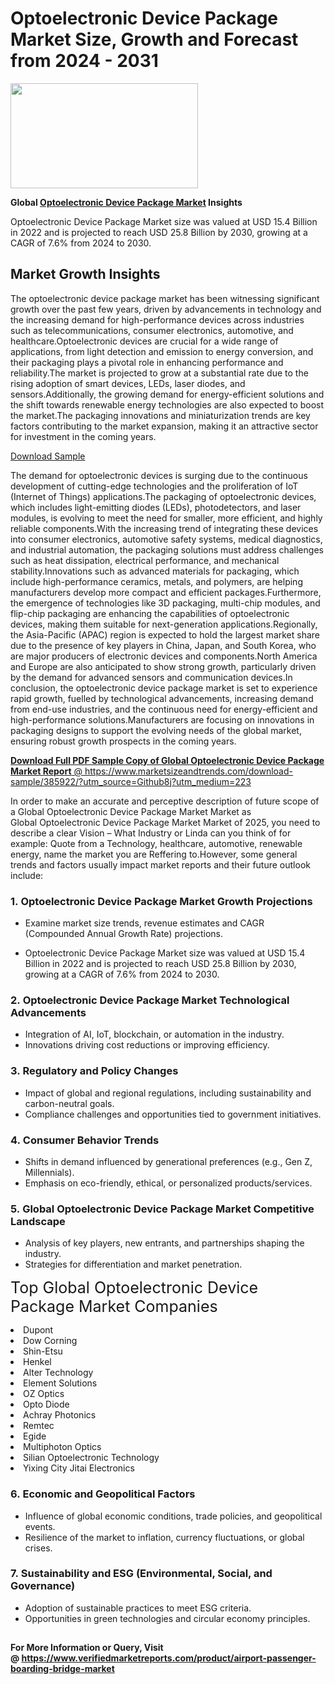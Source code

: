 <H1>Optoelectronic Device Package Market Size, Growth and Forecast from 2024 - 2031</H1><img class="aligncenter size-medium wp-image-584254" src="https://thirdeyenews.in/wp-content/uploads/2024/09/Global-Market-Research-300x168.jpeg" alt="" width="300" height="168" /><p><strong>Global&nbsp;<a href="https://www.marketsizeandtrends.com/download-sample/385922/?utm_source=Github8j?utm_medium=223">Optoelectronic Device Package Market</a> Insights</strong></p><p>Optoelectronic Device Package Market size was valued at USD 15.4 Billion in 2022 and is projected to reach USD 25.8 Billion by 2030, growing at a CAGR of 7.6% from 2024 to 2030.</p><p><h2>Market Growth Insights</h2> <p>The optoelectronic device package market has been witnessing significant growth over the past few years, driven by advancements in technology and the increasing demand for high-performance devices across industries such as telecommunications, consumer electronics, automotive, and healthcare.Optoelectronic devices are crucial for a wide range of applications, from light detection and emission to energy conversion, and their packaging plays a pivotal role in enhancing performance and reliability.The market is projected to grow at a substantial rate due to the rising adoption of smart devices, LEDs, laser diodes, and sensors.Additionally, the growing demand for energy-efficient solutions and the shift towards renewable energy technologies are also expected to boost the market.The packaging innovations and miniaturization trends are key factors contributing to the market expansion, making it an attractive sector for investment in the coming years.</p> <p><a href="#">Download Sample</a></p> <p>The demand for optoelectronic devices is surging due to the continuous development of cutting-edge technologies and the proliferation of IoT (Internet of Things) applications.The packaging of optoelectronic devices, which includes light-emitting diodes (LEDs), photodetectors, and laser modules, is evolving to meet the need for smaller, more efficient, and highly reliable components.With the increasing trend of integrating these devices into consumer electronics, automotive safety systems, medical diagnostics, and industrial automation, the packaging solutions must address challenges such as heat dissipation, electrical performance, and mechanical stability.Innovations such as advanced materials for packaging, which include high-performance ceramics, metals, and polymers, are helping manufacturers develop more compact and efficient packages.Furthermore, the emergence of technologies like 3D packaging, multi-chip modules, and flip-chip packaging are enhancing the capabilities of optoelectronic devices, making them suitable for next-generation applications.Regionally, the Asia-Pacific (APAC) region is expected to hold the largest market share due to the presence of key players in China, Japan, and South Korea, who are major producers of electronic devices and components.North America and Europe are also anticipated to show strong growth, particularly driven by the demand for advanced sensors and communication devices.In conclusion, the optoelectronic device package market is set to experience rapid growth, fuelled by technological advancements, increasing demand from end-use industries, and the continuous need for energy-efficient and high-performance solutions.Manufacturers are focusing on innovations in packaging designs to support the evolving needs of the global market, ensuring robust growth prospects in the coming years.</p> <p><a href="#"></p><p><span class=""><strong>Download Full PDF Sample Copy of Global Optoelectronic Device Package Market Report</strong> @ <a href="https://www.marketsizeandtrends.com/download-sample/385922/?utm_source=Github8j?utm_medium=223" target="_blank">https://www.marketsizeandtrends.com/download-sample/385922/?utm_source=Github8j?utm_medium=223</a></span></p><p>In order to make an accurate and perceptive description of future scope of a Global&nbsp;Optoelectronic Device Package Market Market as Global&nbsp;Optoelectronic Device Package Market Market of 2025, you need to describe a clear Vision &ndash; What Industry or Linda can you think of for example: Quote from a Technology, healthcare, automotive, renewable energy, name the market you are Reffering to.However, some general trends and factors usually impact market reports and their future outlook include:</p><h3>1.&nbsp;<strong>Optoelectronic Device Package Market Growth Projections</strong></h3><ul><li>Examine market size trends, revenue estimates and CAGR (Compounded Annual Growth Rate) projections.</li><li><p>Optoelectronic Device Package Market size was valued at USD 15.4 Billion in 2022 and is projected to reach USD 25.8 Billion by 2030, growing at a CAGR of 7.6% from 2024 to 2030.</p></li></ul><h3>2.&nbsp;<strong>Optoelectronic Device Package Market Technological Advancements</strong></h3><ul><li>Integration of AI, IoT, blockchain, or automation in the industry.</li><li>Innovations driving cost reductions or improving efficiency.</li></ul><h3>3.&nbsp;<strong>Regulatory and Policy Changes</strong></h3><ul><li>Impact of global and regional regulations, including sustainability and carbon-neutral goals.</li><li>Compliance challenges and opportunities tied to government initiatives.</li></ul><h3>4.&nbsp;<strong>Consumer Behavior Trends</strong></h3><ul><li>Shifts in demand influenced by generational preferences (e.g., Gen Z, Millennials).</li><li>Emphasis on eco-friendly, ethical, or personalized products/services.</li></ul><h3>5.&nbsp;<strong>Global Optoelectronic Device Package Market Competitive Landscape</strong></h3><ul><li>Analysis of key players, new entrants, and partnerships shaping the industry.</li><li>Strategies for differentiation and market penetration.</li></ul><p data-pm-slice="1 1 []"><span style="color: inherit; font-family: inherit; font-size: 25px;">Top Global Optoelectronic Device Package Market Companies</span></p><div class="" data-test-id=""><p><li>Dupont</li><li> Dow Corning</li><li> Shin-Etsu</li><li> Henkel</li><li> Alter Technology</li><li> Element Solutions</li><li> OZ Optics</li><li> Opto Diode</li><li> Achray Photonics</li><li> Remtec</li><li> Egide</li><li> Multiphoton Optics</li><li> Silian Optoelectronic Technology</li><li> Yixing City Jitai Electronics</li></p></div><h3>6.&nbsp;<strong>Economic and Geopolitical Factors</strong></h3><ul><li>Influence of global economic conditions, trade policies, and geopolitical events.</li><li>Resilience of the market to inflation, currency fluctuations, or global crises.</li></ul><h3>7.&nbsp;<strong>Sustainability and ESG (Environmental, Social, and Governance)</strong></h3><ul><li>Adoption of sustainable practices to meet ESG criteria.</li><li>Opportunities in green technologies and circular economy principles.</li></ul><h2><strong style="font-size: 14px;">For More Information or Query, Visit @&nbsp;</strong><a style="background-color: #ffffff; font-size: 14px;" href="https://www.marketsizeandtrends.com/report/optoelectronic-device-package-market/" target="_blank">https://www.verifiedmarketreports.com/product/airport-passenger-boarding-bridge-market</a></h2>